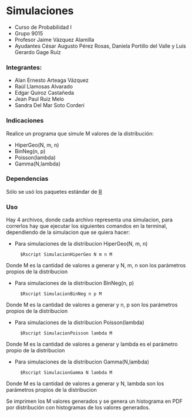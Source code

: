 # Simulaciones
* Curso de Probabilidad I
* Grupo 9015
* Profesor Jaime Vázquez Alamilla
* Ayudantes César Augusto Pérez Rosas, Daniela Portillo del Valle y Luis Gerardo Gage Ruíz

### Integrantes:
 * Alan Ernesto Arteaga Vázquez
 * Raúl Llamosas Alvarado
 * Edgar Quiroz Castañeda
 * Jean Paul Ruiz Melo
 * Sandra Del Mar Soto Corderi

### Indicaciones
Realice un programa que simule M valores de la distribución:
* HiperGeo(N, m, n)
* BinNeg(n, p)
* Poisson(lambda)
* Gamma(N,lambda)

### Dependencias
Sólo se usó los paquetes estándar de [R][1]
### Uso
Hay 4 archivos, donde cada archivo representa una simulacion, para correrlos hay que ejecutar los siguientes comandos en la terminal, dependiendo de la simulacion que se quiera hacer:

* Para simulaciones de la distribucion HiperGeo(N, m, n)

        $Rscript SimulacionHiperGeo N m n M

Donde M es la cantidad de valores a generar y N, m, n son los parámetros propios de la distribucion

* Para simulaciones de la distribucion BinNeg(n, p)

        $Rscript SimulacionBinNeg n p M

Donde M es la cantidad de valores a generar y n, p son los parámetros propios de la distribucion

* Para simulaciones de la distribucion Poisson(lambda)

        $Rscript SimulacionPoisson lambda M

Donde M es la cantidad de valores a generar y lambda es el parámetro propio de la distribucion

* Para simulaciones de la distribucion Gamma(N,lambda)

        $Rscript SimulacionGamma N lambda M

Donde M es la cantidad de valores a generar y N, lambda son los parámetros propios de la distribucion

Se imprimen los M valores generados y se genera un histograma en PDF por
distribución con histogramas de los valores generados.

[1]: https://www.r-project.org/
